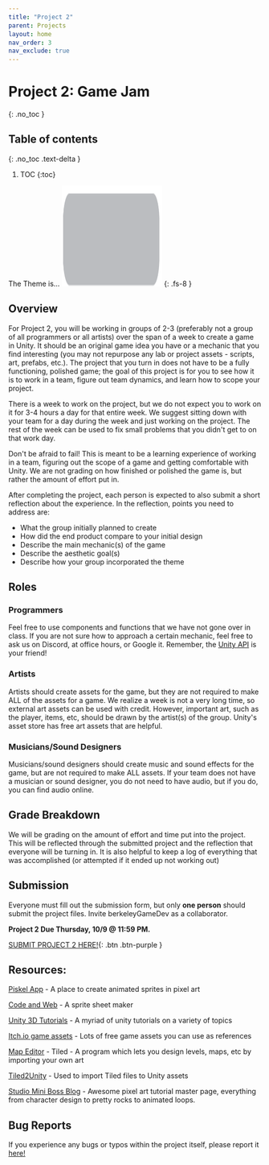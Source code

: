 ```yaml
---
title: "Project 2"
parent: Projects
layout: home
nav_order: 3
nav_exclude: true
---
```


# Project 2: Game Jam
{: .no_toc }

## Table of contents
{: .no_toc .text-delta }

1. TOC
{:toc}

The Theme is... <img src="/pages/projects/project2/images/bar.png" alt="dunno" width="200" height="200">
{: .fs-8 }

<!-- Replace with <span style="color:DodgerBlue">**THEME**</span>! -->

## Overview
For Project 2, you will be working in groups of 2-3 (preferably not a group of all programmers or all artists) over the span of a week to create a game in Unity. It should be an original game idea you have or a mechanic that you find interesting (you may not repurpose any lab or project assets - scripts, art, prefabs, etc.). The project that you turn in does not have to be a fully functioning, polished game; the goal of this project is for you to see how it is to work in a team, figure out team dynamics, and learn how to scope your project.
	
There is a week to work on the project, but we do not expect you to work on it for 3-4 hours a day for that entire week. We suggest sitting down with your team for a day during the week and just working on the project. The rest of the week can be used to fix small problems that you didn't get to on that work day. 

Don't be afraid to fail! This is meant to be a learning experience of working in a team, figuring out the scope of a game and getting comfortable with Unity. We are not grading on how finished or polished the game is, but rather the amount of effort put in.

After completing the project, each person is expected to also submit a short reflection about the experience. In the reflection, points you need to address are:
* What the group initially planned to create
* How did the end product compare to your initial design
* Describe the main mechanic(s) of the game
* Describe the aesthetic goal(s)
* Describe how your group incorporated the theme

<!-- ## Themes/Ideas
To better emulate the game jam experience, you are required to incorporate the theme of **Reboot**! It should be easy to tell how your group followed the theme at a glance, but you are given the opportunity to elaborate in the reflection regardless. -->

## Roles

### Programmers
Feel free to use components and functions that we have not gone over in class. If you are not sure how to approach a certain mechanic, feel free to ask us on Discord, at office hours, or Google it. Remember, the [Unity API] is your friend!


### Artists
Artists should create assets for the game, but they are not required to make ALL of the assets for a game. We realize a week is not a very long time, so external art assets can be used with credit. However, important art, such as the player, items, etc, should be drawn by the artist(s) of the group. Unity's asset store has free art assets that are helpful.

### Musicians/Sound Designers
Musicians/sound designers should create music and sound effects for the game, but are not required to make ALL assets. If your team does not have a musician or sound designer, you do not need to have audio, but if you do, you can find audio online.

## Grade Breakdown
We will be grading on the amount of effort and time put into the project. This will be reflected through the submitted project and the reflection that everyone will be turning in. It is also helpful to keep a log of everything that was accomplished (or attempted if it ended up not working out)

## Submission

Everyone must fill out the submission form, but only **one person** should submit the project files. Invite berkeleyGameDev as a collaborator.

**Project 2 Due Thursday, 10/9 @ 11:59 PM.**

[SUBMIT PROJECT 2 HERE!](https://tinyurl.com/f25proj2){: .btn .btn-purple }

## Resources:

[Piskel App] - A place to create animated sprites in pixel art

[Code and Web] - A sprite sheet maker

[Unity 3D Tutorials] - A myriad of unity tutorials on a variety of topics

[Itch.io game assets] - Lots of free game assets you can use as references

[Map Editor] - Tiled - A program which lets you design levels, maps, etc by importing your own art

[Tiled2Unity] - Used to import Tiled files to Unity assets

[Studio Mini Boss Blog] - Awesome pixel art tutorial master page, everything from character design to pretty rocks to animated loops.

## Bug Reports
If you experience any bugs or typos within the project itself, please report it [here!]

[here!]: https://forms.gle/oGW8yyj6VVSsbhNE8 


[Piskel App]: https://www.piskelapp.com/ 
[Code and Web]: https://www.codeandweb.com/texturepacker
[Unity 3D Tutorials]: https://unity3d.com/learn/tutorials
[Itch.io game assets]: https://itch.io/game-assets/free
[Map Editor]: http://www.mapeditor.org
[Tiled2Unity]: http://www.seanba.com/tiled2unity
[Studio Mini Boss Blog]: http://blog.studiominiboss.com/pixelart

[Unity API]: https://docs.unity3d.com/ScriptReference/
[Google Form]: https://tinyurl.com/sp25p2submit